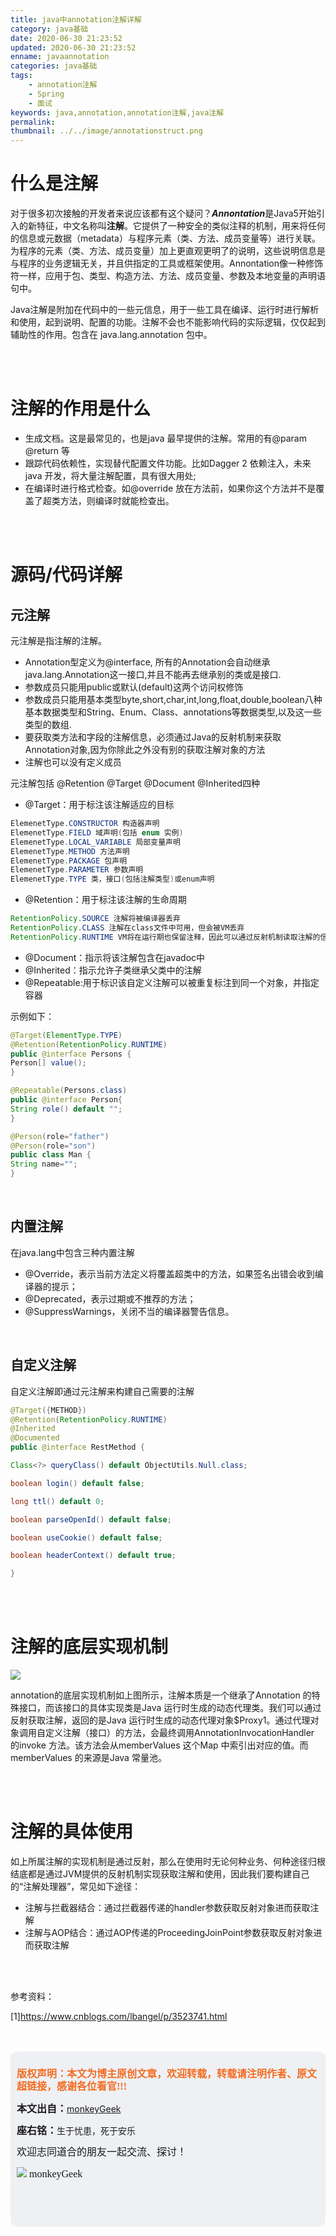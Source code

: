 ```yaml
---
title: java中annotation注解详解
category: java基础
date: 2020-06-30 21:23:52
updated: 2020-06-30 21:23:52
enname: javaannotation
categories: java基础
tags:
	- annotation注解
	- Spring
	- 面试
keywords: java,annotation,annotation注解,java注解
permalink:
thumbnail: ../../image/annotationstruct.png
---
```


# 什么是注解

对于很多初次接触的开发者来说应该都有这个疑问？***Annontation***是Java5开始引入的新特征，中文名称叫**注解**。<!--more-->它提供了一种安全的类似注释的机制，用来将任何的信息或元数据（metadata）与程序元素（类、方法、成员变量等）进行关联。为程序的元素（类、方法、成员变量）加上更直观更明了的说明，这些说明信息是与程序的业务逻辑无关，并且供指定的工具或框架使用。Annontation像一种修饰符一样，应用于包、类型、构造方法、方法、成员变量、参数及本地变量的声明语句中。

Java注解是附加在代码中的一些元信息，用于一些工具在编译、运行时进行解析和使用，起到说明、配置的功能。注解不会也不能影响代码的实际逻辑，仅仅起到辅助性的作用。包含在 java.lang.annotation 包中。

</br>

</br>



# 注解的作用是什么

- 生成文档。这是最常见的，也是java 最早提供的注解。常用的有@param @return 等
- 跟踪代码依赖性，实现替代配置文件功能。比如Dagger 2 依赖注入，未来java 开发，将大量注解配置，具有很大用处;
- 在编译时进行格式检查。如@override 放在方法前，如果你这个方法并不是覆盖了超类方法，则编译时就能检查出。

</br>

</br>



# 源码/代码详解

## 元注解

元注解是指注解的注解。

- Annotation型定义为@interface, 所有的Annotation会自动继承java.lang.Annotation这一接口,并且不能再去继承别的类或是接口.
- 参数成员只能用public或默认(default)这两个访问权修饰
- 参数成员只能用基本类型byte,short,char,int,long,float,double,boolean八种基本数据类型和String、Enum、Class、annotations等数据类型,以及这一些类型的数组.
- 要获取类方法和字段的注解信息，必须通过Java的反射机制来获取 Annotation对象,因为你除此之外没有别的获取注解对象的方法
- 注解也可以没有定义成员



元注解包括  @Retention @Target @Document @Inherited四种

- @Target：用于标注该注解适应的目标

```java
ElemenetType.CONSTRUCTOR 构造器声明
ElemenetType.FIELD 域声明(包括 enum 实例) 
ElemenetType.LOCAL_VARIABLE 局部变量声明 
ElemenetType.METHOD 方法声明 
ElemenetType.PACKAGE 包声明 
ElemenetType.PARAMETER 参数声明 
ElemenetType.TYPE 类，接口(包括注解类型)或enum声明
```

- @Retention：用于标注该注解的生命周期

```java
RetentionPolicy.SOURCE 注解将被编译器丢弃 
RetentionPolicy.CLASS 注解在class文件中可用，但会被VM丢弃 
RetentionPolicy.RUNTIME VM将在运行期也保留注释，因此可以通过反射机制读取注解的信息
```

- @Document：指示将该注解包含在javadoc中
- @Inherited：指示允许子类继承父类中的注解
- @Repeatable:用于标识该自定义注解可以被重复标注到同一个对象，并指定容器

示例如下：

```java
@Target(ElementType.TYPE)
@Retention(RetentionPolicy.RUNTIME)
public @interface Persons {
Person[] value();
}

@Repeatable(Persons.class)
public @interface Person{
String role() default "";
}

@Person(role="father")
@Person(role="son")
public class Man {
String name="";
}
```



</br>

## 内置注解

在java.lang中包含三种内置注解

- @Override，表示当前方法定义将覆盖超类中的方法，如果签名出错会收到编译器的提示；
- @Deprecated，表示过期或不推荐的方法；
- @SuppressWarnings，关闭不当的编译器警告信息。

</br>

## 自定义注解

自定义注解即通过元注解来构建自己需要的注解

```java
@Target({METHOD})
@Retention(RetentionPolicy.RUNTIME)
@Inherited
@Documented
public @interface RestMethod {

Class<?> queryClass() default ObjectUtils.Null.class;

boolean login() default false;

long ttl() default 0;

boolean parseOpenId() default false;

boolean useCookie() default false;

boolean headerContext() default true;

}
```

</br>

</br>

# 注解的底层实现机制

![](../../../../image/annotationstruct.png)

annotation的底层实现机制如上图所示，注解本质是一个继承了Annotation 的特殊接口，而该接口的具体实现类是Java 运行时生成的动态代理类。我们可以通过反射获取注解，返回的是Java 运行时生成的动态代理对象$Proxy1。通过代理对象调用自定义注解（接口）的方法，会最终调用AnnotationInvocationHandler 的invoke 方法。该方法会从memberValues 这个Map 中索引出对应的值。而memberValues 的来源是Java 常量池。

</br>

</br>

# 注解的具体使用

如上所属注解的实现机制是通过反射，那么在使用时无论何种业务、何种途径归根结底都是通过JVM提供的反射机制实现获取注解和使用，因此我们要构建自己的“注解处理器”，常见如下途径：

- 注解与拦截器结合：通过拦截器传递的handler参数获取反射对象进而获取注解
- 注解与AOP结合：通过AOP传递的ProceedingJoinPoint参数获取反射对象进而获取注解

</br>

</br>

参考资料：

[1]https://www.cnblogs.com/lbangel/p/3523741.html



</br>

</br>

<script>
var _hmt = _hmt || [];
(function() {
  var hm = document.createElement("script");
  hm.src = "https://hm.baidu.com/hm.js?2f798e6b269c8a40f12bef25d7f1876d";
  var s = document.getElementsByTagName("script")[0]; 
  s.parentNode.insertBefore(hm, s);
})();
</script>

<div style="height:260px; background-color:rgb(238,240,244); padding:10px;border-radius:10px;">
    <p style="color:#f36c21;font:bold 16px/20px 'kaiTi';">
      版权声明：本文为博主原创文章，欢迎转载，转载请注明作者、原文超链接，感谢各位看官!!!
    </p>
    <p>
      <span style="font:bold 16px/20px 'kaiTi';">本文出自：</span><a href="https://monkeyGeek369.github.io">monkeyGeek</a> 
    </p>
    <p>
      <span style="font:bold 16px/20px 'kaiTi';">座右铭：</span><span>生于忧患，死于安乐</span> 
    </p>
    <p>
      <span style="font:16px/20px 'kaiTi';">欢迎志同道合的朋友一起交流、探讨！</span> 
    </p>
    <img style="height:auto; width:auto;flot:left;" src="../../../../image/monkey64.png" /><span style="font:16px/20px 'kaiTi';flot:left;">   monkeyGeek</span>


